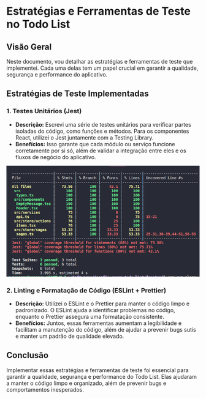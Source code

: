# Estratégias e Ferramentas de Teste no Todo List

## Visão Geral

Neste documento, vou detalhar as estratégias e ferramentas de teste que implementei. Cada uma delas tem um papel crucial em garantir a qualidade, segurança e performance do aplicativo.

## Estratégias de Teste Implementadas

### 1. Testes Unitários (Jest)

- **Descrição:** Escrevi uma série de testes unitários para verificar partes isoladas do código, como funções e métodos. Para os componentes React, utilizei o Jest juntamente com a Testing Library.
- **Benefícios:** Isso garante que cada módulo ou serviço funcione corretamente por si só, além de validar a integração entre eles e os fluxos de negócio do aplicativo.

![coverage](../images/coverage.png)

### 2. Linting e Formatação de Código (ESLint + Prettier)

- **Descrição:** Utilizei o ESLint e o Prettier para manter o código limpo e padronizado. O ESLint ajuda a identificar problemas no código, enquanto o Prettier assegura uma formatação consistente.
- **Benefícios:** Juntos, essas ferramentas aumentam a legibilidade e facilitam a manutenção do código, além de ajudar a prevenir bugs sutis e manter um padrão de qualidade elevado.

## Conclusão

Implementar essas estratégias e ferramentas de teste foi essencial para garantir a qualidade, segurança e performance do Todo List. Elas ajudaram a manter o código limpo e organizado, além de prevenir bugs e comportamentos inesperados.

